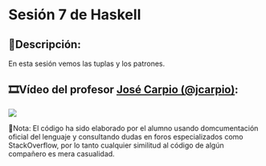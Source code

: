 # Sesión 7 de Haskell

## :memo:Descripción: 
En esta sesión vemos las tuplas y los patrones.

## :film_strip:Vídeo del profesor [José Carpio (@jcarpio)](https://github.com/jcarpio):

[![](http://img.youtube.com/vi/7OLSDsJMpR8/0.jpg)](http://www.youtube.com/watch?v=7OLSDsJMpR8 "Video Sesion 7")


:bookmark_tabs:Nota: El código ha sido elaborado por el alumno usando domcumentación oficial del lenguaje y consultando dudas en foros especializados como StackOverflow, por lo tanto cualquier similitud al código de algún compañero es mera casualidad.

